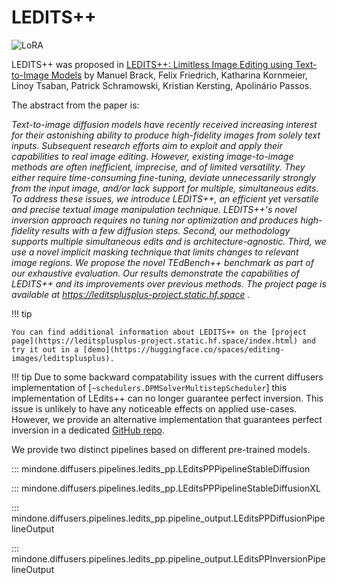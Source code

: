 <!--Copyright 2023 The HuggingFace Team. All rights reserved.

Licensed under the Apache License, Version 2.0 (the "License"); you may not use this file except in compliance with
the License. You may obtain a copy of the License at

http://www.apache.org/licenses/LICENSE-2.0

Unless required by applicable law or agreed to in writing, software distributed under the License is distributed on
an "AS IS" BASIS, WITHOUT WARRANTIES OR CONDITIONS OF ANY KIND, either express or implied. See the License for the
specific language governing permissions and limitations under the License.
-->

# LEDITS++

<div class="flex flex-wrap space-x-1">
  <img alt="LoRA" src="https://img.shields.io/badge/LoRA-d8b4fe?style=flat"/>
</div>

LEDITS++ was proposed in [LEDITS++: Limitless Image Editing using Text-to-Image Models](https://huggingface.co/papers/2311.16711) by Manuel Brack, Felix Friedrich, Katharina Kornmeier, Linoy Tsaban, Patrick Schramowski, Kristian Kersting, Apolinário Passos.

The abstract from the paper is:

*Text-to-image diffusion models have recently received increasing interest for their astonishing ability to produce high-fidelity images from solely text inputs. Subsequent research efforts aim to exploit and apply their capabilities to real image editing. However, existing image-to-image methods are often inefficient, imprecise, and of limited versatility. They either require time-consuming fine-tuning, deviate unnecessarily strongly from the input image, and/or lack support for multiple, simultaneous edits. To address these issues, we introduce LEDITS++, an efficient yet versatile and precise textual image manipulation technique. LEDITS++'s novel inversion approach requires no tuning nor optimization and produces high-fidelity results with a few diffusion steps. Second, our methodology supports multiple simultaneous edits and is architecture-agnostic. Third, we use a novel implicit masking technique that limits changes to relevant image regions. We propose the novel TEdBench++ benchmark as part of our exhaustive evaluation. Our results demonstrate the capabilities of LEDITS++ and its improvements over previous methods. The project page is available at https://leditsplusplus-project.static.hf.space .*

!!! tip

    You can find additional information about LEDITS++ on the [project page](https://leditsplusplus-project.static.hf.space/index.html) and try it out in a [demo](https://huggingface.co/spaces/editing-images/leditsplusplus).

!!! tip
    Due to some backward compatability issues with the current diffusers implementation of [`~schedulers.DPMSolverMultistepScheduler`] this implementation of LEdits++ can no longer guarantee perfect inversion.
    This issue is unlikely to have any noticeable effects on applied use-cases. However, we provide an alternative implementation that guarantees perfect inversion in a dedicated [GitHub repo](https://github.com/ml-research/ledits_pp).

We provide two distinct pipelines based on different pre-trained models.

::: mindone.diffusers.pipelines.ledits_pp.LEditsPPPipelineStableDiffusion

::: mindone.diffusers.pipelines.ledits_pp.LEditsPPPipelineStableDiffusionXL

::: mindone.diffusers.pipelines.ledits_pp.pipeline_output.LEditsPPDiffusionPipelineOutput

::: mindone.diffusers.pipelines.ledits_pp.pipeline_output.LEditsPPInversionPipelineOutput
